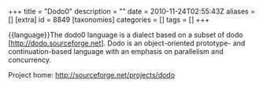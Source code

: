 +++
title = "Dodo0"
description = ""
date = 2010-11-24T02:55:43Z
aliases = []
[extra]
id = 8849
[taxonomies]
categories = []
tags = []
+++

{{language}}The dodo0 language is a dialect based on a subset of dodo [http://dodo.sourceforge.net]. Dodo is an object-oriented prototype- and continuation-based language with an emphasis on parallelism and concurrency.

Project home: http://sourceforge.net/projects/dodo
